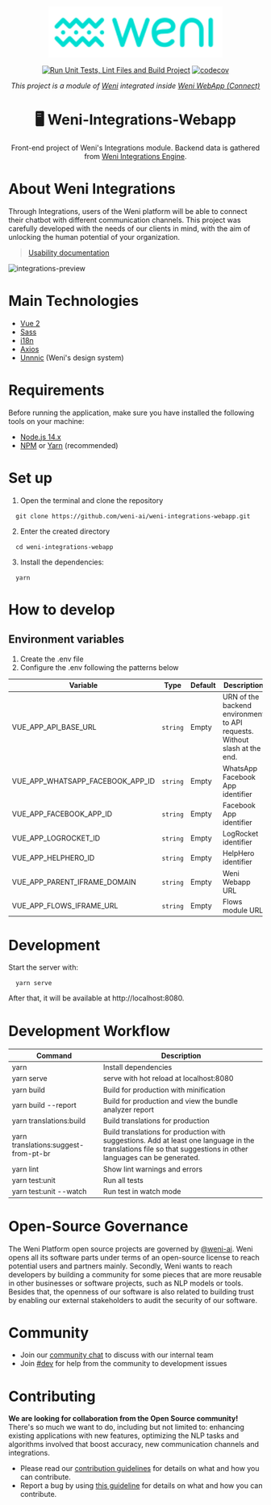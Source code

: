 <div align="center">

<img src="https://github.com/Ilhasoft/weni-webapp/raw/main/src/assets/LogoWeniAnimada.svg" height="100" />

[![Run Unit Tests, Lint Files and Build Project](https://github.com/weni-ai/weni-integrations-webapp/actions/workflows/test-and-build.yml/badge.svg?branch=main)](https://github.com/weni-ai/weni-integrations-webapp/actions/workflows/test-and-build.yml)
[![codecov](https://codecov.io/gh/weni-ai/weni-integrations-webapp/branch/main/graph/badge.svg?token=TZHJ6L2U7R)](https://codecov.io/gh/weni-ai/weni-integrations-webapp)

*This project is a module of [Weni](https://github.com/weni-ai) integrated inside [Weni WebApp (Connect)](https://github.com/weni-ai/weni-webapp)*

# :desktop_computer: Weni-Integrations-Webapp

Front-end project of Weni's Integrations module. Backend data is gathered from [Weni Integrations Engine](https://github.com/Ilhasoft/weni-integrations-engine).

</div>

# About Weni Integrations

Through Integrations, users of the Weni platform will be able to connect their chatbot with different communication channels. This project was carefully developed with the needs of our clients in mind, with the aim of unlocking the human potential of your organization.
> [Usability documentation](https://docs.weni.ai/l/pt/integracoes)

![integrations-preview](https://github.com/weni-ai/weni-integrations-webapp/assets/54125469/871ce5a7-98a5-4e13-8979-b31c276172a2)

# Main Technologies

- [Vue 2](https://v2.vuejs.org/)
- [Sass](https://sass-lang.com/)
- [i18n](https://www.i18next.com/)
- [Axios](https://axios-http.com/ptbr/docs/intro)
- [Unnnic](https://github.com/weni-ai/unnnic) (Weni's design system)

# Requirements

Before running the application, make sure you have installed the following tools on your machine:

- [Node.js 14.x](https://nodejs.org/en)
- [NPM](https://www.npmjs.com/) or [Yarn](https://yarnpkg.com/) (recommended)

# Set up

1. Open the terminal and clone the repository

```
  git clone https://github.com/weni-ai/weni-integrations-webapp.git
```

2. Enter the created directory

```
  cd weni-integrations-webapp
```

3. Install the dependencies:

```
  yarn
``` 

# How to develop

## Environment variables

1. Create the .env file
2. Configure the .env following the patterns below
 
| Variable | Type | Default | Description |
|--|--|--|--|
| VUE_APP_API_BASE_URL | `string` | Empty | URN of the backend environment to API requests. Without slash at the end.
| VUE_APP_WHATSAPP_FACEBOOK_APP_ID  | `string` | Empty | WhatsApp Facebook App identifier
| VUE_APP_FACEBOOK_APP_ID  | `string` | Empty | Facebook App identifier
| VUE_APP_LOGROCKET_ID  | `string` | Empty | LogRocket identifier
| VUE_APP_HELPHERO_ID | `string` | Empty | HelpHero identifier
| VUE_APP_PARENT_IFRAME_DOMAIN | `string` | Empty | Weni Webapp URL
| VUE_APP_FLOWS_IFRAME_URL | `string` | Empty | Flows module URL

# Development

Start the server with:

```
  yarn serve
```

After that, it will be available at http://localhost:8080.

# Development Workflow

| Command | Description |
|--|--|
| yarn | Install dependencies
| yarn serve | serve with hot reload at localhost:8080
| yarn build | Build for production with minification
| yarn build --report | Build for production and view the bundle analyzer report
| yarn translations:build | Build translations for production
| yarn translations:suggest-from-pt-br | Build translations for production with suggestions. Add at least one language in the translations file so that suggestions in other languages can be generated.
| yarn lint | Show lint warnings and errors
| yarn test:unit | Run all tests
| yarn test:unit --watch | Run test in watch mode

# Open-Source Governance

The Weni Platform open source projects are governed by [@weni-ai](https://github.com/weni-ai/). Weni opens all its software parts under terms of an open-source license to reach potential users and partners mainly. Secondly, Weni wants to reach developers by building a community for some pieces that are more reusable in other businesses or software projects, such as NLP models or tools. Besides that, the openness of our software is also related to building trust by enabling our external stakeholders to audit the security of our software.

# Community

- Join our [community chat](https://community-chat.weni.ai) to discuss with our internal team
- Join [#dev](https://community-chat.weni.ai/channel/dev) for help from the community to development issues

# Contributing

**We are looking for collaboration from the Open Source community!** There's so much we want to do,
including but not limited to: enhancing existing applications with new features,
optimizing the NLP tasks and algorithms involved that boost accuracy, new communication channels and integrations.

* Please read our [contribution guidelines](https://github.com/ilhasoft/weni-platform/blob/main/.github/CONTRIBUTING.md) for details on what and how you can contribute.
* Report a bug by using [this guideline](https://github.com/ilhasoft/weni-platform/blob/main/.github/CONTRIBUTING.md#report-a-bug) for details on what and how you can contribute.
